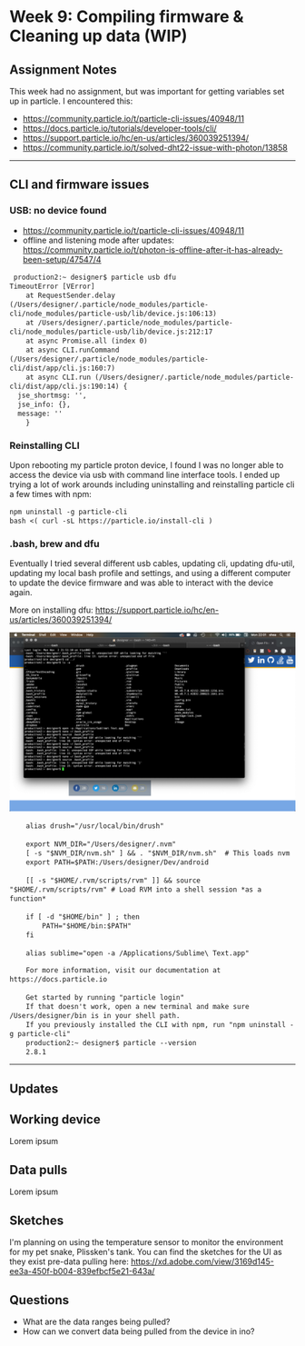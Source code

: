 # Week 9: Compiling firmware & Cleaning up data (WIP)

## Assignment Notes 

This week had no assignment, but was important for getting variables set up in particle. I encountered this:

- https://community.particle.io/t/particle-cli-issues/40948/11
- https://docs.particle.io/tutorials/developer-tools/cli/
- https://support.particle.io/hc/en-us/articles/360039251394/
- https://community.particle.io/t/solved-dht22-issue-with-photon/13858

***
## CLI and firmware issues

### USB: no device found
- https://community.particle.io/t/particle-cli-issues/40948/11
- offline and listening mode after updates: https://community.particle.io/t/photon-is-offline-after-it-has-already-been-setup/47547/4

```
 production2:~ designer$ particle usb dfu
TimeoutError [VError]
    at RequestSender.delay (/Users/designer/.particle/node_modules/particle-cli/node_modules/particle-usb/lib/device.js:106:13)
    at /Users/designer/.particle/node_modules/particle-cli/node_modules/particle-usb/lib/device.js:212:17
    at async Promise.all (index 0)
    at async CLI.runCommand (/Users/designer/.particle/node_modules/particle-cli/dist/app/cli.js:160:7)
    at async CLI.run (/Users/designer/.particle/node_modules/particle-cli/dist/app/cli.js:190:14) {
  jse_shortmsg: '',
  jse_info: {},
  message: ''
    }
```

### Reinstalling CLI
Upon rebooting my particle proton device, I found I was no longer able to access the device via usb with command line interface tools. I ended up trying a lot of work arounds including uninstalling and reinstalling particle cli a few times with npm:

    npm uninstall -g particle-cli
    bash <( curl -sL https://particle.io/install-cli )


### .bash, brew and dfu
Eventually I tried several different usb cables, updating cli, updating dfu-util, updating my local bash profile and settings, and using a different computer to update the device firmware and was able to interact with the device again.

More on installing dfu: https://support.particle.io/hc/en-us/articles/360039251394/

![.bash profile updates](images/bash_profile.png ".bash profile")

```
    alias drush="/usr/local/bin/drush"

    export NVM_DIR="/Users/designer/.nvm"
    [ -s "$NVM_DIR/nvm.sh" ] && . "$NVM_DIR/nvm.sh"  # This loads nvm
    export PATH=$PATH:/Users/designer/Dev/android

    [[ -s "$HOME/.rvm/scripts/rvm" ]] && source "$HOME/.rvm/scripts/rvm" # Load RVM into a shell session *as a function*

    if [ -d "$HOME/bin" ] ; then
        PATH="$HOME/bin:$PATH"
    fi

    alias sublime="open -a /Applications/Sublime\ Text.app"
```


```
    For more information, visit our documentation at https://docs.particle.io

    Get started by running "particle login"
    If that doesn't work, open a new terminal and make sure /Users/designer/bin is in your shell path.
    If you previously installed the CLI with npm, run "npm uninstall -g particle-cli"
    production2:~ designer$ particle --version
    2.8.1
```


***
## Updates

## Working device
Lorem ipsum

## Data pulls
Lorem ipsum

## Sketches 
I'm planning on using the temperature sensor to monitor the environment for my pet snake, Plissken's tank. You can find the sketches for the UI as they exist pre-data pulling here: https://xd.adobe.com/view/3169d145-ee3a-450f-b004-839efbcf5e21-643a/

## Questions
- What are the data ranges being pulled?
- How can we convert data being pulled from the device in ino?